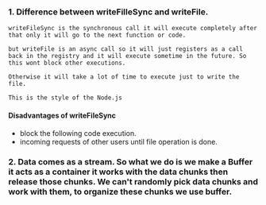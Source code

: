 ### 1. Difference between writeFilleSync and writeFile.

```
writeFileSync is the synchronous call it will execute completely after that only it will go to the next function or code. 

but writeFile is an async call so it will just registers as a call back in the registry and it will execute sometime in the future. So this wont block other executions.

Otherwise it will take a lot of time to execute just to write the file.

This is the style of the Node.js
```

#### Disadvantages of writeFileSync
- block the following code execution.
- incoming requests of other users until file operation is done.

### 2. Data comes as a stream. So what we do is we make a Buffer it acts as a container it works with the data chunks then release those chunks. We can't randomly pick data chunks and work with them, to organize these chunks we use buffer.